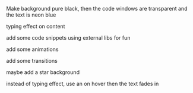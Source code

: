 Make background pure black, then the code windows are transparent and the text is neon blue

typing effect on content

add some code snippets using external libs for fun

add some animations

add some transitions

maybe add a star background

instead of typing effect, use an on hover then the text fades in